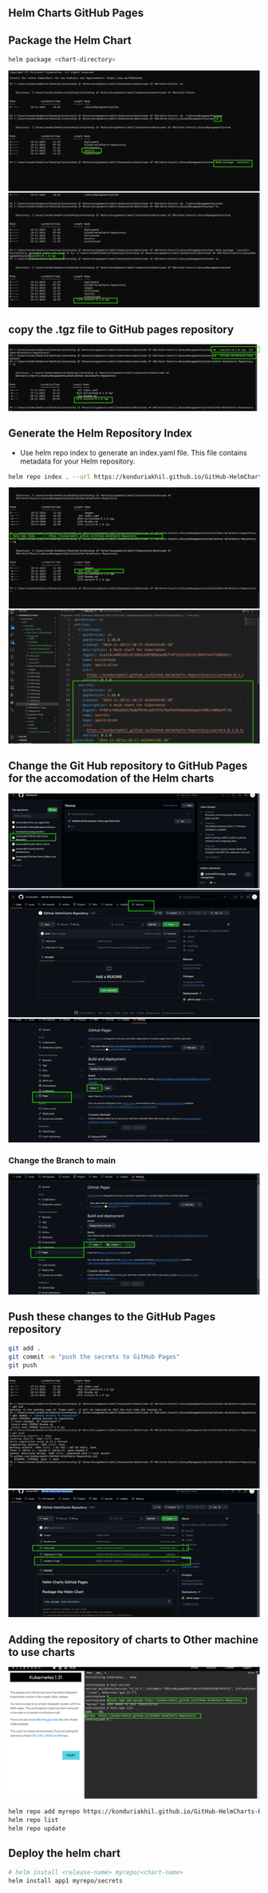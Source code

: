 Helm Charts GitHub Pages
-------------------------
## Package the Helm Chart
```sh
helm package <chart-directory>
```
![alt text](images/helm1.png)
![alt text](images/helm2.png)
## copy the .tgz file to GitHub pages repository 
![alt text](images/helm3.png)
##  Generate the Helm Repository Index
* Use helm repo index to generate an index.yaml file. This file contains metadata for your Helm repository.
```sh
helm repo index . --url https://konduriakhil.github.io/GitHub-HelmCharts-Repository
```
![alt text](images/helm9.png)
![alt text](images/helm10.png)
## Change the Git Hub repository to GitHub Pages for the accomodation of the Helm charts
![alt text](images/helm4.png)
![alt text](images/helm5.png)
![alt text](images/helm6.png)
  ### Change the Branch to main
  ![alt text](images/helm7.png)

## Push these changes to the GitHub Pages repository
```sh
git add .
git commit -m "push the secrets to GitHub Pages"
git push
```
![alt text](images/helm8.png)
![alt text](images/helm11.png)
## Adding the repository of charts to Other machine to use charts
![alt text](images/helm12.png)
```sh
helm repo add myrepo https://konduriakhil.github.io/GitHub-HelmCharts-Repository
helm repo list
helm repo update
```
## Deploy the helm chart
```sh
# helm install <release-name> myrepo/<chart-name>
helm install app1 myrepo/secrets
```